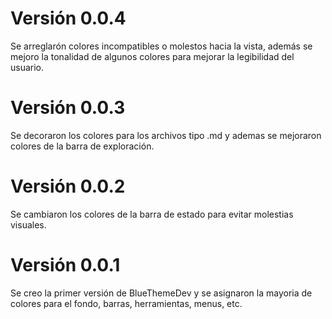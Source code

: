 # Versión 0.0.4
Se arreglarón colores incompatibles o molestos hacia la vista, además se mejoro la tonalidad de algunos colores para mejorar la legibilidad del usuario.

# Versión 0.0.3
Se decoraron los colores para los archivos tipo .md y ademas se mejoraron colores de la barra de exploración.

# Versión 0.0.2
Se cambiaron los colores de la barra de estado para evitar molestias visuales.

# Versión 0.0.1
Se creo la primer versión de BlueThemeDev y se asignaron la mayoria de colores para el fondo, barras, herramientas, menus, etc.